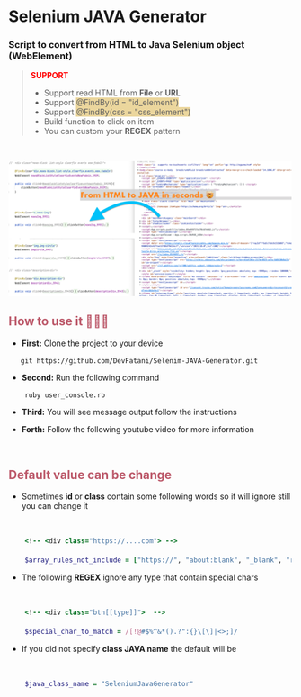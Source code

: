 # Selenium JAVA Generator

### Script to convert from <b>HTML</b> to Java Selenium object (<span><b>WebElement</b></span>)


> <b style="color:red;">SUPPORT </b>
   > * Support read HTML from <b>File</b> or <b>URL</b>
   > * Support <span style="background-color: #ebd69d;">@FindBy(id = "id_element")</span>
   > * Support <span style="background-color: #ebd69d;">@FindBy(css = "css_element")</span>
   > * Build function to click on item
   > * You can custom your <b>REGEX</b> pattern

<br>

![alt-text-1](img.png "demo")


## <span style="color: #bc596a;">How to use it 👨🏻‍💻</span>
* <b>First:</b> Clone the project to your device

```shell
   git https://github.com/DevFatani/Selenim-JAVA-Generator.git
```

* <b>Second:</b> Run the following command

```shell
    ruby user_console.rb
```
* <b>Third:</b> You will see message output follow the instructions

* <b>Forth:</b> Follow the following youtube video for more information

</br>

## <span style="color: #bc596a;">Default value can be change</span>

* Sometimes <b>id</b> or <b>class</b> contain some following words so it will ignore still you can change it
</br>

```ruby
    <!-- <div class="https://....com"> -->

    $array_rules_not_include = ["https://", "about:blank", "_blank", "rel=", "target="]
```

* The following <b>REGEX</b> ignore any type that contain special chars
</br>

```ruby
    <!-- <div class="btn[[type]]">  -->
    
    $special_char_to_match = /[!@#$%^&*().?":{}\[\]|<>;]/
```

* If you did not specify <b>class JAVA name</b> the default will be
</br>

```ruby
    $java_class_name = "SeleniumJavaGenerator"
```
